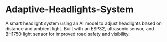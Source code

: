 # Adaptive-Headlights-System
A smart headlight system using an AI model to adjust headlights based on distance and ambient light. Built with an ESP32, ultrasonic sensor, and BH1750 light sensor for improved road safety and visibility.
